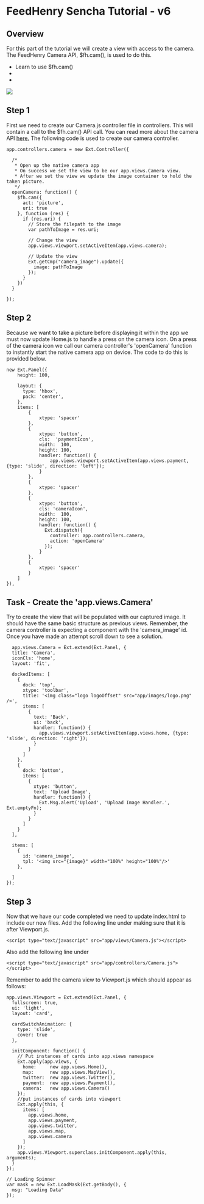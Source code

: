 # FeedHenry Sencha Tutorial - v6

## Overview

For this part of the tutorial we will create a view with access to the camera. The FeedHenry Camera API, $fh.cam(), is used to do this.

* Learn to use $fh.cam()
*
*

![](https://github.com/feedhenry/Training-Demo-App/raw/v1/docs/cameraView.png)

## Step 1

First we need to create our Camera.js controller file in controllers. This will contain a call to the $fh.cam() API call. You can read more about the camera API <a href="http://docs.feedhenry.com/api-reference/camera/">here.</a> The following code is used to create our camera controller.

	app.controllers.camera = new Ext.Controller({

	  /*
	   * Open up the native camera app
	   * On success we set the view to be our app.views.Camera view.
	   * After we set the view we update the image container to hold the taken picture.
	   */
	  openCamera: function() {
	    $fh.cam({
	      act: 'picture',
	      uri: true
	    }, function (res) {
	      if (res.uri) {
	        // Store the filepath to the image
	        var pathToImage = res.uri;

	        // Change the view
	        app.views.viewport.setActiveItem(app.views.camera);
	        
	        // Update the view
	        Ext.getCmp("camera_image").update({
	          image: pathToImage
	        });
	      }
	    })
	  }

	});

## Step 2

Because we want to take a picture before displaying it within the app we must now update Home.js to handle a press on the camera icon. On a press of the camera icon we call our camera controller's 'openCamera' function to instantly start the native camera app on device. The code to do this is provided below.

	new Ext.Panel({
  		height: 100,

  		layout: {
	      type: 'hbox',
	      pack: 'center',  
	    },
	    items: [
	    	{
		  		xtype: 'spacer'
		  	},
		  	{
		  		xtype: 'button',
		  		cls:  'paymentIcon',
		  		width:  100,
		  		height: 100,
		  		handler: function() {
		  			app.views.viewport.setActiveItem(app.views.payment, {type: 'slide', direction: 'left'});
		  		}
		  	},
		  	{
		  		xtype: 'spacer'
		  	},
		  	{
		  		xtype: 'button',
		  		cls: 'cameraIcon',
		  		width:  100,
		  		height: 100,
		  		handler: function() {
		  		  Ext.dispatch({
			        controller: app.controllers.camera,
			        action: 'openCamera'
			      });
		  		}
		  	},
		  	{
		  		xtype: 'spacer'
		  	}
	    ]
  	}),

## Task - Create the 'app.views.Camera'

Try to create the view that will be populated with our captured image. It should have the same basic structure as previous views. Remember, the camera controller is expecting a component with the 'camera_image' id. Once you have made an attempt scroll down to see a solution.

	  app.views.Camera = Ext.extend(Ext.Panel, {
	  title: 'Camera',
	  iconCls: 'home',
	  layout: 'fit',

	  dockedItems: [
	    {
	      dock: 'top',
	      xtype: 'toolbar',
	      title: '<img class="logo logoOffset" src="app/images/logo.png" />',
	      items: [
	        {
	          text: 'Back',
	          ui: 'back',
	          handler: function() {
	            app.views.viewport.setActiveItem(app.views.home, {type: 'slide', direction: 'right'});
	          }
	        }
	      ]
	    },
	    {
	      dock: 'bottom',
	      items: [
	        {
	          xtype: 'button',
	          text: 'Upload Image',
	          handler: function() {
	            Ext.Msg.alert('Upload', 'Upload Image Handler.', Ext.emptyFn);
	          }
	        }
	      ]
	    }
	  ],
	  
	  items: [
	    {
	      id: 'camera_image',
	      tpl: '<img src="{image}" width="100%" height="100%"/>'
	    },
	    
	  ]
	});

## Step 3

Now that we have our code completed we need to update index.html to include our new files. Add the following line under <!-- Views --> making sure that it is after Viewport.js.

	<script type="text/javascript" src="app/views/Camera.js"></script>

Also add the following line under <!-- Controllers --> 

	<script type="text/javascript" src="app/controllers/Camera.js"></script>

Remember to add the camera view to Viewport.js which should appear as follows:

	app.views.Viewport = Ext.extend(Ext.Panel, {
	  fullscreen: true,
	  ui: 'light',
	  layout: 'card',

	  cardSwitchAnimation: {
	    type: 'slide',
	    cover: true
	  },

	  initComponent: function() {
	    // Put instances of cards into app.views namespace
	    Ext.apply(app.views, {
	      home:     new app.views.Home(),
	      map:      new app.views.MapView(),
	      twitter:  new app.views.Twitter(),        
	      payment:  new app.views.Payment(),
	      camera:   new app.views.Camera()
	    });
	    //put instances of cards into viewport
	    Ext.apply(this, {
	      items: [
	        app.views.home,
	        app.views.payment,
	        app.views.twitter,
	        app.views.map,        
	        app.views.camera
	      ]
	    });
	    app.views.Viewport.superclass.initComponent.apply(this, arguments);
	  }
	});

	// Loading Spinner
	var mask = new Ext.LoadMask(Ext.getBody(), {
	  msg: "Loading Data"
	});